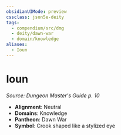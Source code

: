 ```yaml
---
obsidianUIMode: preview
cssclass: json5e-deity
tags:
  - compendium/src/dmg
  - deity/dawn-war
  - domain/knowledge
aliases:
  - Ioun
---
```

# Ioun
*Source: Dungeon Master's Guide p. 10* 

- **Alignment**: Neutral
- **Domains**: Knowledge
- **Pantheon**: Dawn War
- **Symbol**: Crook shaped like a stylized eye